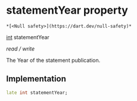 


# statementYear property




    *[<Null safety>](https://dart.dev/null-safety)*


[int](https://api.flutter.dev/flutter/dart-core/int-class.html) statementYear
  
_read / write_



<p>The Year of the statement publication.</p>



## Implementation

```dart
late int statementYear;


```







